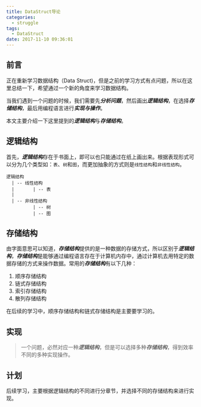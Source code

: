 ```yaml
---
title: DataStruct导论
categories:
  - struggle
tags:
  - DataStruct
date: 2017-11-10 09:36:01
---
```


## 前言

正在重新学习数据结构（Data Struct)，但是之前的学习方式有点问题，所以在这里总结一下，希望通过一个新的角度来学习数据结构。

当我们遇到一个问题的时候，我们需要先***分析问题***，然后画出***逻辑结构***，在选择***存储结构***，最后用编程语言进行***实现与操作***。

本文主要介绍一下这里提到的***逻辑结构***与***存储结构***。

<!-- more -->

## 逻辑结构

首先，***逻辑结构***存在于书面上，即可以也只能通过在纸上画出来。根据表现形式可以分为几个类型如：`表`、`树`和`图`，而更加抽象的方式则是`线性结构`和`非线性结构`。

```
逻辑结构
  | -- 线性结构
  |       | -- 表
  |
  | -- 非线性结构
          | -- 树
          | -- 图
```

## 存储结构

由字面意思可以知道，***存储结构***提供的是一种数据的存储方式，所以区别于***逻辑结构***，***存储结构***是能够通过编程语言存在于计算机内存中，通过计算机去用特定的数据存储的方式来操作数据。常用的***存储结构***有以下几种：

1. 顺序存储结构
2. 链式存储结构
3. 索引存储结构
4. 散列存储结构

在后续的学习中，顺序存储结构和链式存储结构是主要要学习的。

## 实现

> 一个问题，必然对应一种***逻辑结构***，但是可以选择多种***存储结构***，得到效率不同的多种实现操作。

## 计划

后续学习，主要根据逻辑结构的不同进行分章节，并选择不同的存储结构来进行实现。